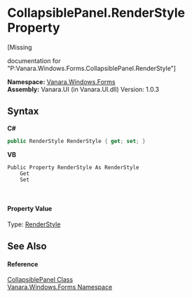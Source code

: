 # CollapsiblePanel.RenderStyle Property 
 

\[Missing <summary> documentation for "P:Vanara.Windows.Forms.CollapsiblePanel.RenderStyle"\]

**Namespace:**&nbsp;<a href="c580cf52-4028-70db-28d0-f9b1abc03861">Vanara.Windows.Forms</a><br />**Assembly:**&nbsp;Vanara.UI (in Vanara.UI.dll) Version: 1.0.3

## Syntax

**C#**<br />
``` C#
public RenderStyle RenderStyle { get; set; }
```

**VB**<br />
``` VB
Public Property RenderStyle As RenderStyle
	Get
	Set
```

<br />

#### Property Value
Type: <a href="770a2379-739e-0c34-54a9-38a41ca604ad">RenderStyle</a>

## See Also


#### Reference
<a href="d0ea702f-e040-f4b1-5375-45a57b332c0a">CollapsiblePanel Class</a><br /><a href="c580cf52-4028-70db-28d0-f9b1abc03861">Vanara.Windows.Forms Namespace</a><br />